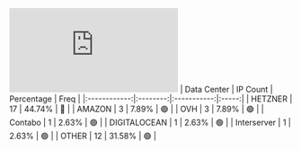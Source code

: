 ![Diagramm](https://github.com/obajay/StateSync-snapshots/blob/main/Projects/Ixo/1/README.md)
| Data Center | IP Count | Percentage | Freq |
|:------------:|:--------:|:-----------:|:-----:|
| HETZNER | 17 | 44.74% | 🔴 |
| AMAZON | 3 | 7.89% | 🟢 |
| OVH | 3 | 7.89% | 🟢 |
| Contabo | 1 | 2.63% | 🟢 |
| DIGITALOCEAN | 1 | 2.63% | 🟢 |
| Interserver | 1 | 2.63% | 🟢 |
| OTHER | 12 | 31.58% | 🟢 |